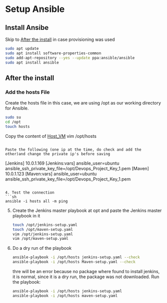 
# Setup Ansible

## Install Ansibe
Skip to [After the install](#After-the-install) in case provisioning was used
   ```sh 
   sudo apt update
   sudo apt install software-properties-common
   sudo add-apt-repository --yes --update ppa:ansible/ansible
   sudo apt install ansible
   ```

## After the install 
### Add the hosts File 
Create the hosts file 
in this case, we are using /opt as our working directory for Ansible. 
   ```sh
   sudo su
   cd /opt
   touch hosts
```
Copy the content of [Host_VM](main/Ansible/Host_VM)
   vim /opt/hosts
   ```

 Paste the following (one ip at the time, do check and add the other)and change the private ip's before saving
   ```
   [Jenkins]
   10.0.1.169
   [Jenkins:vars]
   ansible_user=ubuntu
   ansible_ssh_private_key_file=/opt/Devops_Project_Key_1.pem
   [Maven]
   10.0.1.123
   [Maven:vars]
   ansible_user=ubuntu
   ansible_ssh_private_key_file=/opt/Devops_Project_Key_1.pem
   ```

4. Test the connection 
   ```sh
   ansible -i hosts all -m ping 
   ```
5. Create the Jenkins master playbook at opt and paste the Jenkins master playbook in it
   ```sh
   touch /opt/jenkins-setup.yaml
   touch /opt/maven-setup.yaml 
   vim /opt/jenkins-setup.yaml
   vim /opt/maven-setup.yaml
   ```

6. Do a dry run of the playbook
   ```sh
   ansible-playbook -i /opt/hosts jenkins-setup.yaml --check 
   ansible-playbook -i /opt/hosts Maven-setup.yaml --check
   ```
   thre will be an error because no package where found to install jenkins, it is normal, since it is a dry run, the package was not downloaded.
   Run the playbook:
      ```sh
   ansible-playbook -i /opt/hosts jenkins-setup.yaml
   ansible-playbook -i /opt/hosts maven-setup.yaml
   ```
